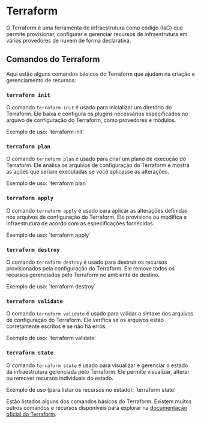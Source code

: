 # Terraform

O Terraform é uma ferramenta de infraestrutura como código (IaC) que permite provisionar, configurar e gerenciar recursos de infraestrutura em vários provedores de nuvem de forma declarativa.

## Comandos do Terraform

Aqui estão alguns comandos básicos do Terraform que ajudam na criação e gerenciamento de recursos:

### `terraform init`

O comando `terraform init` é usado para inicializar um diretório do Terraform. Ele baixa e configura os plugins necessários especificados no arquivo de configuração do Terraform, como provedores e módulos.

Exemplo de uso:
´terraform init´

### `terraform plan`

O comando `terraform plan` é usado para criar um plano de execução do Terraform. Ele analisa os arquivos de configuração do Terraform e mostra as ações que seriam executadas se você aplicasse as alterações.

Exemplo de uso:
´terraform plan´

### `terraform apply`

O comando `terraform apply` é usado para aplicar as alterações definidas nos arquivos de configuração do Terraform. Ele provisiona ou modifica a infraestrutura de acordo com as especificações fornecidas.

Exemplo de uso:
´terraform apply´

### `terraform destroy`

O comando `terraform destroy` é usado para destruir os recursos provisionados pela configuração do Terraform. Ele remove todos os recursos gerenciados pelo Terraform no ambiente de destino.

Exemplo de uso:
´terraform destroy´

### `terraform validate`

O comando `terraform validate` é usado para validar a sintaxe dos arquivos de configuração do Terraform. Ele verifica se os arquivos estão corretamente escritos e se não há erros.

Exemplo de uso:
´terraform validate´

### `terraform state`

O comando `terraform state` é usado para visualizar e gerenciar o estado da infraestrutura gerenciada pelo Terraform. Ele permite visualizar, alterar ou remover recursos individuais do estado.

Exemplo de uso (para listar os recursos no estado):
´terraform state´



Estão listados alguns dos comandos básicos do Terraform. Existem muitos outros comandos e recursos disponíveis para explorar na [documentação oficial do Terraform](https://www.terraform.io/docs/index.html).

